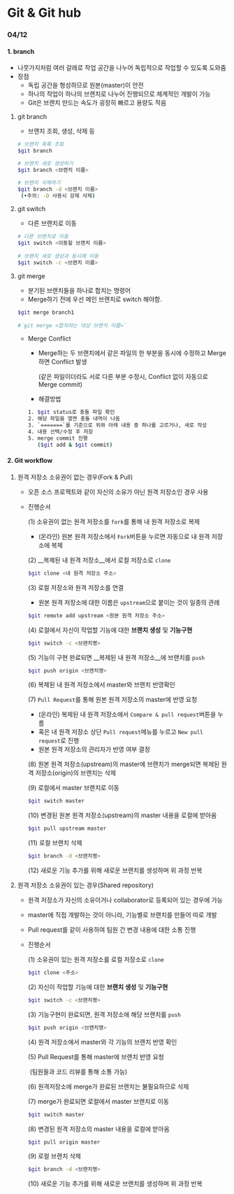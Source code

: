 # Git & Git hub

### 04/12

#### 1. branch

- 나뭇가지처럼 여러 갈래로 작업 공간을 나누어 독립적으로 작업할 수 있도록 도와줌
- 장점
  - 독립 공간을 형성하므로 원본(master)이 안전
  - 하나의 작업이 하나의 브랜치로 나누어 진행되므로 체계적인 개발이 가능
  - Git은 브랜치 만드는 속도가 굉장히 빠르고 용량도 적음

1. git branch

   - 브랜치 조회, 생성, 삭제 등

   ```bash
   # 브랜치 목록 조회
   $git branch
   
   # 브랜치 새로 생성하기
   $git branch <브랜치 이름>
   
   # 브랜치 삭제하기
   $git branch -d <브랜치 이름>
    (‣주의: -D 사용시 강제 삭제)
   ```

   

2. git switch

   - 다른 브랜치로 이동

   ```bash
   # 다른 브랜치로 이동
   $git switch <이동할 브랜치 이름>
    
   # 브랜치 새로 생성과 동시에 이동
   $git switch -c <브랜치 이름>
   ```

    
    
3. git merge

   - 분기된 브랜치들을 하나로 합치는 명령어
   - Merge하기 전에 우선 메인 브랜치로 switch 해야함.

   ```bash
   $git merge branch1
    
   #`git merge <합치려는 대상 브랜치 이름>`
   ```

   - Merge Conflict

     - Merge하는 두 브랜치에서 같은 파일의 한 부분을 동시에 수정하고 Merge하면 Conflict 발생

       (같은 파일이더라도 서로 다른 부분 수정시, Conflict 없이 자동으로 Merge commit)

     - 해결방법
        
     ```bash
     1. $git status로 충돌 파일 확인
     2. 해당 파일을 열면 충돌 내역이 나옴
     3. `=======`를 기준으로 위와 아래 내용 중 하나를 고르거나, 새로 작성
     4. 내용 선택/수정 후 저장
     5. merge commit 진행
        ($git add & $git commit)
     ```



#### 2. Git workflow

1) 원격 저장소 소유권이 없는 경우(Fork & Pull)

   - 오픈 소스 프로젝트와 같이 자신의 소유가 아닌 원격 저장소인 경우 사용

   - 진행순서

     (1)  소유권이 없는 원격 저장소를 `fork`를 통해 내 원격 저장소로 복제

     - (온라인) 원본 원격 저장소에서 `Fork`버튼을 누르면 자동으로 내 원격 저장소에 복제

     (2) __복제된 내 원격 저장소__에서 로컬 저장소로 `clone`

     ```bash
     $git clone <내 원격 저장소 주소>
     ```

     (3) 로컬 저장소와 원격 저장소를 연결

     - 원본 원격 저장소에 대한 이름은 `upstream`으로 붙이는 것이 일종의 관례

     ```bash
     $git remote add upstream <원본 원격 저장소 주소>
     ```

     (4) 로컬에서 자신이 작업할 기능에 대한 __브랜치 생성__ 및 __기능구현__

     ```bash
     $git switch -c <브랜치명>
     ```

     (5) 기능이 구현 완료되면 __복제된 내 원격 저장소__에 브랜치를 `push`

     ```bash
     $git push origin <브랜치명> 
     ```

     (6) 복제된 내 원격 저장소에서 master와 브랜치 반영확인

     (7) `Pull Request`를 통해 원본 원격 저장소의 master에 반영 요청

     - (온라인) 복제된 내 원격 저장소에서 `Compare & pull request`버튼을 누름
     - 혹은 내 원격 저장소 상단 `Pull request`메뉴를 누르고 `New pull request`로 진행
     - 원본 원격 저장소의 관리자가 반영 여부 결정

     (8) 원본 원격 저장소(upstream)의 master에 브랜치가 merge되면 복제된 원격 저장소(origin)의 브랜치는 삭제

     (9) 로컬에서 master 브랜치로 이동

     ```bash
     $git switch master
     ```

     (10) 변경된 원본 원격 저장소(upstream)의 master 내용을 로컬에 받아옴

     ```bash
     $git pull upstream master
     ```

     (11) 로컬 브랜치 삭제

     ```bash
     $git branch -d <브랜치명>
     ```

     (12) 새로운 기능 추가를 위해 새로운 브랜치를 생성하며 위 과정 반복

     

2. 원격 저장소 소유권이 있는 경우(Shared repository)

   - 원격 저장소가 자신의 소유이거나 collaborator로 등록되어 있는 경우에 가능

   - master에 직접 개발하는 것이 아니라, 기능별로 브랜치를 만들어 따로 개발

   - Pull request를 같이 사용하여 팀원 간 변경 내용에 대한 소통 진행

   - 진행순서

     (1) 소유권이 있는 원격 저장소를 로컬 저장소로 `clone`

     ```bash
     $git clone <주소>
     ```

     (2) 자신이 작업할 기능에 대한 __브랜치 생성__ 및 __기능구현__

     ```bash
     $git switch -c <브랜치명>
     ```

     (3) 기능구현이 완료되면, 원격 저장소에 해당 브랜치를 `push`

     ```bash
     $git push origin <브랜치명>
     ```

     (4) 원격 저장소에서 master와 각 기능의 브랜치 반영 확인

     (5) Pull Request를 통해 master에 브랜치 반영 요청

     ​	(팀원들과 코드 리뷰를 통해 소통 가능)

     (6) 원격저장소에 merge가 완료된 브랜치는 불필요하므로 삭제

     (7) merge가 완료되면 로컬에서 master 브랜치로 이동

     ```bash
     $git switch master
     ```

     (8) 변경된 원격 저장소의 master 내용을 로컬에 받아옴

     ```bash
     $git pull origin master
     ```

     (9) 로컬 브랜치 삭제

     ```bash
     $git branch -d <브랜치명>
     ```

     (10) 새로운 기능 추가를 위해 새로운 브랜치를 생성하며 위 과정 반복
